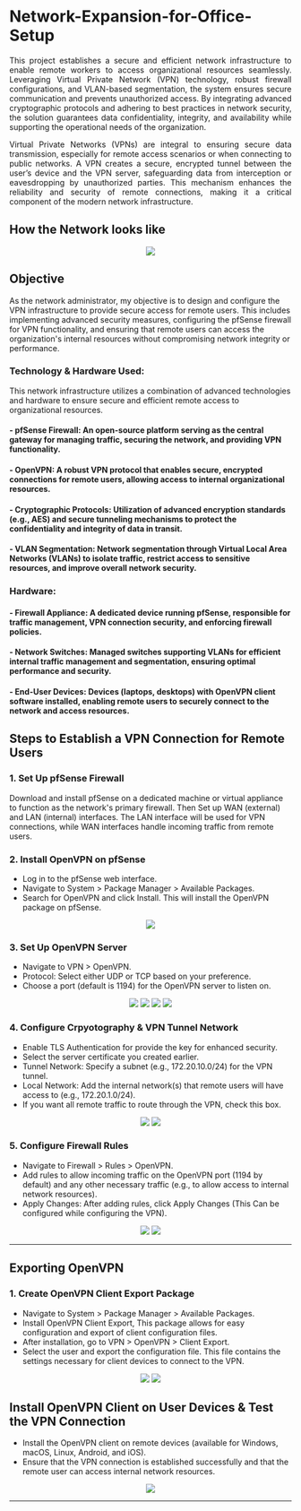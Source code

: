 # Network-Expansion-for-Office-Setup

<div align="justify">
This project establishes a secure and efficient network infrastructure to enable remote workers to access organizational resources seamlessly. Leveraging Virtual Private Network (VPN) technology, robust firewall configurations, and VLAN-based segmentation, the system ensures secure communication and prevents unauthorized access. By integrating advanced cryptographic protocols and adhering to best practices in network security, the solution guarantees data confidentiality, integrity, and availability while supporting the operational needs of the organization.

Virtual Private Networks (VPNs) are integral to ensuring secure data transmission, especially for remote access scenarios or when connecting to public networks. A VPN creates a secure, encrypted tunnel between the user’s device and the VPN server, safeguarding data from interception or eavesdropping by unauthorized parties. This mechanism enhances the reliability and security of remote connections, making it a critical component of the modern network infrastructure.
</div>

## How the Network looks like

<p align="center">
  <img src="Network-Diagram.png" width 80%">
</p>

## Objective 

As the network administrator, my objective is to design and configure the VPN infrastructure to provide secure access for remote users. This includes implementing advanced security measures, configuring the pfSense firewall for VPN functionality, and ensuring that remote users can access the organization's internal resources without compromising network integrity or performance.

### Technology & Hardware Used:
This network infrastructure utilizes a combination of advanced technologies and hardware to ensure secure and efficient remote access to organizational resources.

#### - pfSense Firewall: An open-source platform serving as the central gateway for managing traffic, securing the network, and providing VPN functionality.
#### - OpenVPN: A robust VPN protocol that enables secure, encrypted connections for remote users, allowing access to internal organizational resources.
#### - Cryptographic Protocols: Utilization of advanced encryption standards (e.g., AES) and secure tunneling mechanisms to protect the confidentiality and integrity of data in transit.
#### - VLAN Segmentation: Network segmentation through Virtual Local Area Networks (VLANs) to isolate traffic, restrict access to sensitive resources, and improve overall network security.
### Hardware:
#### - Firewall Appliance: A dedicated device running pfSense, responsible for traffic management, VPN connection security, and enforcing firewall policies.
#### - Network Switches: Managed switches supporting VLANs for efficient internal traffic management and segmentation, ensuring optimal performance and security.
#### - End-User Devices: Devices (laptops, desktops) with OpenVPN client software installed, enabling remote users to securely connect to the network and access resources.

## Steps to Establish a VPN Connection for Remote Users
### 1. Set Up pfSense Firewall
Download and install pfSense on a dedicated machine or virtual appliance to function as the network's primary firewall.
Then Set up WAN (external) and LAN (internal) interfaces. The LAN interface will be used for VPN connections, while WAN interfaces handle incoming traffic from remote users.

### 2. Install OpenVPN on pfSense

  - Log in to the pfSense web interface.
  - Navigate to System > Package Manager > Available Packages.
  - Search for OpenVPN and click Install. This will install the OpenVPN package on pfSense.

<p align="center">
  <img src="OpenVPN-Configuration/2.png" width 70%">
</p>

### 3. Set Up OpenVPN Server

  - Navigate to VPN > OpenVPN.
  - Protocol: Select either UDP or TCP based on your preference.
  - Choose a port (default is 1194) for the OpenVPN server to listen on.
<p align="center">
  <img src="OpenVPN-Configuration/3.png" width 70%">
  <img src="OpenVPN-Configuration/4.png" width 70%">
  <img src="OpenVPN-Configuration/5.png" width 70%">
  <img src="OpenVPN-Configuration/6.png" width 70%">
</p>


### 4. Configure Crpyotography & VPN Tunnel Network

  - Enable TLS Authentication for provide the key for enhanced security.
  - Select the server certificate you created earlier.
  - Tunnel Network: Specify a subnet (e.g., 172.20.10.0/24) for the VPN tunnel.
  - Local Network: Add the internal network(s) that remote users will have access to (e.g., 172.20.1.0/24).
  - If you want all remote traffic to route through the VPN, check this box.

<p align="center">
  <img src="OpenVPN-Configuration/7.png" width 70%">
  <img src="OpenVPN-Configuration/8.png" width 70%">
</p>


### 5. Configure Firewall Rules

  - Navigate to Firewall > Rules > OpenVPN.
  - Add rules to allow incoming traffic on the OpenVPN port (1194 by default) and any other necessary traffic (e.g., to allow access to internal network resources).
  - Apply Changes: After adding rules, click Apply Changes (This Can be configured while configuring the VPN).

<p align="center">
  <img src="OpenVPN-Configuration/9.png" width 70%">
  <img src="OpenVPN-Configuration/10.png" width 70%">
</p>

___

## Exporting OpenVPN 

### 1. Create OpenVPN Client Export Package

  - Navigate to System > Package Manager > Available Packages.
  - Install OpenVPN Client Export, This package allows for easy configuration and export of client configuration files.
  - After installation, go to VPN > OpenVPN > Client Export.
  - Select the user and export the configuration file. This file contains the settings necessary for client devices to connect to the VPN.

<p align="center">
  <img src="OpenVPN-Configuration/11.png" width 70%">
  <img src="OpenVPN-Configuration/12.png" width 70%">
</p>

## Install OpenVPN Client on User Devices & Test the VPN Connection

  - Install the OpenVPN client on remote devices (available for Windows, macOS, Linux, Android, and iOS).
  - Ensure that the VPN connection is established successfully and that the remote user can access internal network resources.

<p align="center">
  <img src="Installing%20and%20Testing/1.png" width 70%">
</p>

___

